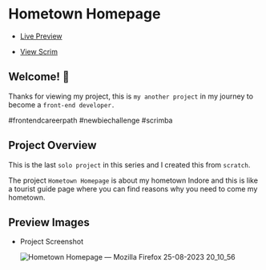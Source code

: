 # Hometown Homepage

* <a href="https://relaxed-vacherin-dd3724.netlify.app/">Live Preview</a>

* <a href="https://scrimba.com/scrim/cEgQwefg">View Scrim</a>

## Welcome! 👋

Thanks for viewing my project, this is `my another project` in my journey to become a `front-end developer.`

#frontendcareerpath #newbiechallenge #scrimba

## Project Overview

This is the last `solo project` in this series and I created this from `scratch`.

The project `Hometown Homepage` is about my hometown Indore and this is like a tourist guide page where you can find reasons why you need to come my hometown.

## Preview Images

* Project Screenshot

  ![Hometown Homepage — Mozilla Firefox 25-08-2023 20_10_56](https://github.com/MrSandeepSharma/Hometown-Homepage/assets/142038020/8f789db1-657c-4b7b-a7e8-e2fca67311cd)
